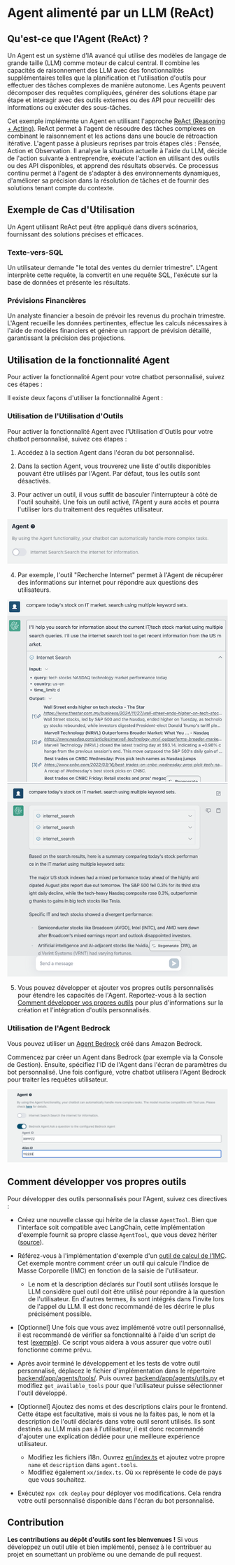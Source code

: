 # Agent alimenté par un LLM (ReAct)

## Qu'est-ce que l'Agent (ReAct) ?

Un Agent est un système d'IA avancé qui utilise des modèles de langage de grande taille (LLM) comme moteur de calcul central. Il combine les capacités de raisonnement des LLM avec des fonctionnalités supplémentaires telles que la planification et l'utilisation d'outils pour effectuer des tâches complexes de manière autonome. Les Agents peuvent décomposer des requêtes compliquées, générer des solutions étape par étape et interagir avec des outils externes ou des API pour recueillir des informations ou exécuter des sous-tâches.

Cet exemple implémente un Agent en utilisant l'approche [ReAct (Reasoning + Acting)](https://www.promptingguide.ai/techniques/react). ReAct permet à l'agent de résoudre des tâches complexes en combinant le raisonnement et les actions dans une boucle de rétroaction itérative. L'agent passe à plusieurs reprises par trois étapes clés : Pensée, Action et Observation. Il analyse la situation actuelle à l'aide du LLM, décide de l'action suivante à entreprendre, exécute l'action en utilisant des outils ou des API disponibles, et apprend des résultats observés. Ce processus continu permet à l'agent de s'adapter à des environnements dynamiques, d'améliorer sa précision dans la résolution de tâches et de fournir des solutions tenant compte du contexte.

## Exemple de Cas d'Utilisation

Un Agent utilisant ReAct peut être appliqué dans divers scénarios, fournissant des solutions précises et efficaces.

### Texte-vers-SQL

Un utilisateur demande "le total des ventes du dernier trimestre". L'Agent interprète cette requête, la convertit en une requête SQL, l'exécute sur la base de données et présente les résultats.

### Prévisions Financières

Un analyste financier a besoin de prévoir les revenus du prochain trimestre. L'Agent recueille les données pertinentes, effectue les calculs nécessaires à l'aide de modèles financiers et génère un rapport de prévision détaillé, garantissant la précision des projections.

## Utilisation de la fonctionnalité Agent

Pour activer la fonctionnalité Agent pour votre chatbot personnalisé, suivez ces étapes :

Il existe deux façons d'utiliser la fonctionnalité Agent :

### Utilisation de l'Utilisation d'Outils

Pour activer la fonctionnalité Agent avec l'Utilisation d'Outils pour votre chatbot personnalisé, suivez ces étapes :

1. Accédez à la section Agent dans l'écran du bot personnalisé.

2. Dans la section Agent, vous trouverez une liste d'outils disponibles pouvant être utilisés par l'Agent. Par défaut, tous les outils sont désactivés.

3. Pour activer un outil, il vous suffit de basculer l'interrupteur à côté de l'outil souhaité. Une fois un outil activé, l'Agent y aura accès et pourra l'utiliser lors du traitement des requêtes utilisateur.

![](./imgs/agent_tools.png)

4. Par exemple, l'outil "Recherche Internet" permet à l'Agent de récupérer des informations sur internet pour répondre aux questions des utilisateurs.

![](./imgs/agent1.png)
![](./imgs/agent2.png)

5. Vous pouvez développer et ajouter vos propres outils personnalisés pour étendre les capacités de l'Agent. Reportez-vous à la section [Comment développer vos propres outils](#how-to-develop-your-own-tools) pour plus d'informations sur la création et l'intégration d'outils personnalisés.

### Utilisation de l'Agent Bedrock

Vous pouvez utiliser un [Agent Bedrock](https://aws.amazon.com/bedrock/agents/) créé dans Amazon Bedrock.

Commencez par créer un Agent dans Bedrock (par exemple via la Console de Gestion). Ensuite, spécifiez l'ID de l'Agent dans l'écran de paramètres du bot personnalisé. Une fois configuré, votre chatbot utilisera l'Agent Bedrock pour traiter les requêtes utilisateur.

![](./imgs/bedrock_agent_tool.png)

## Comment développer vos propres outils

Pour développer des outils personnalisés pour l'Agent, suivez ces directives :

- Créez une nouvelle classe qui hérite de la classe `AgentTool`. Bien que l'interface soit compatible avec LangChain, cette implémentation d'exemple fournit sa propre classe `AgentTool`, que vous devez hériter ([source](../backend/app/agents/tools/agent_tool.py)).

- Référez-vous à l'implémentation d'exemple d'un [outil de calcul de l'IMC](../examples/agents/tools/bmi/bmi.py). Cet exemple montre comment créer un outil qui calcule l'Indice de Masse Corporelle (IMC) en fonction de la saisie de l'utilisateur.

  - Le nom et la description déclarés sur l'outil sont utilisés lorsque le LLM considère quel outil doit être utilisé pour répondre à la question de l'utilisateur. En d'autres termes, ils sont intégrés dans l'invite lors de l'appel du LLM. Il est donc recommandé de les décrire le plus précisément possible.

- [Optionnel] Une fois que vous avez implémenté votre outil personnalisé, il est recommandé de vérifier sa fonctionnalité à l'aide d'un script de test ([exemple](../examples/agents/tools/bmi/test_bmi.py)). Ce script vous aidera à vous assurer que votre outil fonctionne comme prévu.

- Après avoir terminé le développement et les tests de votre outil personnalisé, déplacez le fichier d'implémentation dans le répertoire [backend/app/agents/tools/](../backend/app/agents/tools/). Puis ouvrez [backend/app/agents/utils.py](../backend/app/agents/utils.py) et modifiez `get_available_tools` pour que l'utilisateur puisse sélectionner l'outil développé.

- [Optionnel] Ajoutez des noms et des descriptions clairs pour le frontend. Cette étape est facultative, mais si vous ne la faites pas, le nom et la description de l'outil déclarés dans votre outil seront utilisés. Ils sont destinés au LLM mais pas à l'utilisateur, il est donc recommandé d'ajouter une explication dédiée pour une meilleure expérience utilisateur.

  - Modifiez les fichiers i18n. Ouvrez [en/index.ts](../frontend/src/i18n/en/index.ts) et ajoutez votre propre `name` et `description` dans `agent.tools`.
  - Modifiez également `xx/index.ts`. Où `xx` représente le code de pays que vous souhaitez.

- Exécutez `npx cdk deploy` pour déployer vos modifications. Cela rendra votre outil personnalisé disponible dans l'écran du bot personnalisé.

## Contribution

**Les contributions au dépôt d'outils sont les bienvenues !** Si vous développez un outil utile et bien implémenté, pensez à le contribuer au projet en soumettant un problème ou une demande de pull request.